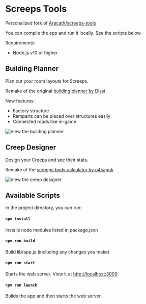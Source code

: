 # Screeps Tools

Personalized fork of [Aracath/screeps-tools](https://github.com/Arcath/screeps-tools)

You can compile the app and run it locally.  See the scripts below.

Requirements:
* Node.js v10 or higher


## Building Planner

Plan out your room layouts for Screeps.

Remake of the original [building planner by Dissi](http://screeps.dissi.me/)

New features:
* Factory structure
* Ramparts can be placed over structures easily
* Connected roads like in-game

![View the building planner](https://user-images.githubusercontent.com/10291543/80027140-7fae8900-84a0-11ea-8fc4-7fa9438f63e4.png)


## Creep Designer

Design your Creeps and see their stats.

Remake of the [screeps body calculator by o4kapuk](https://codepen.io/o4kapuk/full/ZKeorE)

![View the creep designer](https://user-images.githubusercontent.com/10291543/81489954-f7b6d600-9238-11ea-9d5a-0adcedfc499b.png)


## Available Scripts

In the project directory, you can run:

#### `npm install`

Installs node modules listed in package.json

#### `npm run build`

Build lib/app.js (including any changes you make)

#### `npm run start`

Starts the web server.  View it at [http://localhost:3000](http://localhost:3000)

#### `npm run launch`

Builds the app and then starts the web server
